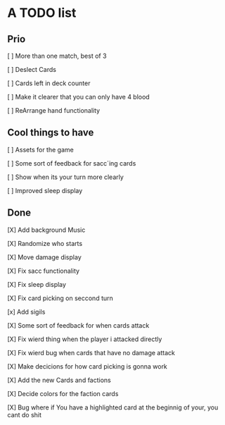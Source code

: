
# A TODO list

## Prio

[ ] More than one match, best of 3

[ ] Deslect Cards

[ ] Cards left in deck counter

[ ] Make it clearer that you can only have 4 blood

[ ] ReArrange hand functionality

## Cool things to have

[ ] Assets for the game

[ ] Some sort of feedback for sacc´ing cards

[ ] Show when its your turn more clearly

[ ] Improved sleep display

## Done

[X] Add background Music

[X] Randomize who starts

[X] Move damage display

[X] Fix sacc functionality

[X] Fix sleep display

[X] Fix card picking on seccond turn

[x] Add sigils

[X] Some sort of feedback for when cards attack

[X] Fix wierd thing when the player i attacked directly

[X] Fix wierd bug when cards that have no damage attack

[X] Make decicions for how card picking is gonna work

[X] Add the new Cards and factions

[X] Decide colors for the faction cards

[X] Bug where if You have a highlighted card at the beginnig of your, you cant do shit
